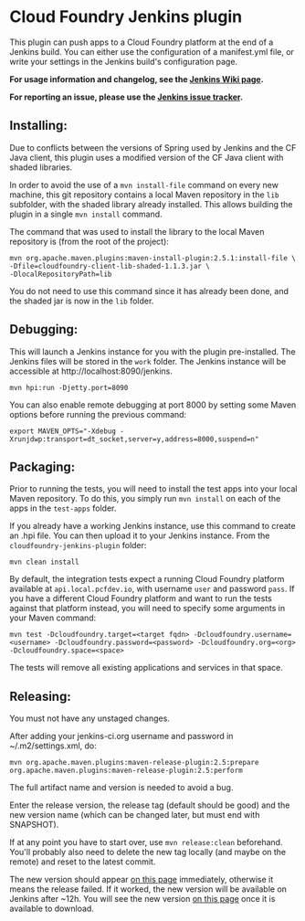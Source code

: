 Cloud Foundry Jenkins plugin
============================

This plugin can push apps to a Cloud Foundry platform at the end of a Jenkins build. You can either use the 
configuration of a manifest.yml file, or write your settings in the Jenkins build's configuration page.

**For usage information and changelog, see the
[Jenkins Wiki page](https://wiki.jenkins-ci.org/display/JENKINS/Cloud+Foundry+Plugin).**

**For reporting an issue, please use the
[Jenkins issue tracker](https://issues.jenkins-ci.org/browse/JENKINS/component/19824/).**

Installing:
-----------
Due to conflicts between the versions of Spring used by Jenkins and the CF Java client, this plugin uses a modified
version of the CF Java client with shaded libraries.

In order to avoid the use of a `mvn install-file` command on every new machine, this git repository contains a local
Maven repository in the `lib` subfolder, with the shaded library already installed. This allows building the plugin in
a single `mvn install` command.

The command that was used to install the library to the local Maven repository is (from the root of the project):

```
mvn org.apache.maven.plugins:maven-install-plugin:2.5.1:install-file \
-Dfile=cloudfoundry-client-lib-shaded-1.1.3.jar \
-DlocalRepositoryPath=lib
```

You do not need to use this command since it has already been done, and the shaded jar is now in the `lib` folder.

Debugging:
----------
This will launch a Jenkins instance for you with the plugin pre-installed. The Jenkins files will be stored in the
`work` folder.
The Jenkins instance will be accessible at http://localhost:8090/jenkins.

```
mvn hpi:run -Djetty.port=8090
```

You can also enable remote debugging at port 8000 by setting some Maven options before running the previous command:

```
export MAVEN_OPTS="-Xdebug -Xrunjdwp:transport=dt_socket,server=y,address=8000,suspend=n"
```

Packaging:
----------

Prior to running the tests, you will need to install the test apps into your local
Maven repository. To do this, you simply run `mvn install` on each of the apps
in the `test-apps` folder.

If you already have a working Jenkins instance, use this command to create an .hpi file. You can then upload it to your
Jenkins instance. From the `cloudfoundry-jenkins-plugin` folder:

```
mvn clean install
```

By default, the integration tests expect a running Cloud Foundry platform available at `api.local.pcfdev.io`, with
username `user` and password `pass`. If you have a different Cloud Foundry platform and want to run the tests
against that platform instead, you will need to specify some arguments in your Maven command:

```
mvn test -Dcloudfoundry.target=<target fqdn> -Dcloudfoundry.username=<username> -Dcloudfoundry.password=<password> -Dcloudfoundry.org=<org> -Dcloudfoundry.space=<space>
```

The tests will remove all existing applications and services in that space.

Releasing:
----------

You must not have any unstaged changes.

After adding your jenkins-ci.org username and password in ~/.m2/settings.xml, do:

```
mvn org.apache.maven.plugins:maven-release-plugin:2.5:prepare org.apache.maven.plugins:maven-release-plugin:2.5:perform
```

The full artifact name and version is needed to avoid a bug.

Enter the release version, the release tag (default should be good) and the new version name (which can be changed
later, but must end with SNAPSHOT).

If at any point you have to start over, use `mvn release:clean` beforehand. You'll probably also need to delete the new
tag locally (and maybe on the remote) and reset to the latest commit.

The new version should appear [on this page](http://repo.jenkins-ci.org/releases/org/jenkins-ci/plugins/cloudfoundry/)
immediately, otherwise it means the release failed. If it worked, the new version will be available on Jenkins after
~12h. You will see the new version [on this page](http://updates.jenkins-ci.org/update-center.json) once it is available
to download.
